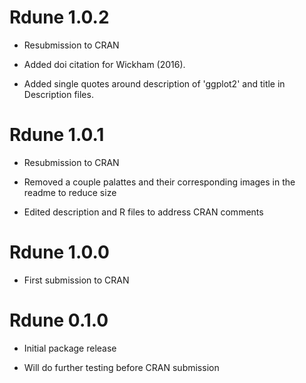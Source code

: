 # Rdune 1.0.2

* Resubmission to CRAN

* Added doi citation for Wickham (2016).

* Added single quotes around description of 'ggplot2' and title in Description files.


# Rdune 1.0.1

* Resubmission to CRAN

* Removed a couple palattes and their corresponding images in the readme to reduce size

* Edited description and R files to address CRAN comments

# Rdune 1.0.0

* First submission to CRAN

# Rdune 0.1.0

* Initial package release

* Will do further testing before CRAN submission

